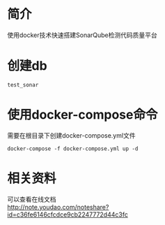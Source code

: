 # 简介
使用docker技术快速搭建SonarQube检测代码质量平台

# 创建db
``
test_sonar
``

# 使用docker-compose命令
需要在根目录下创建docker-compose.yml文件
```
docker-compose -f docker-compose.yml up -d
```
# 相关资料
可以查看在线文档<br>
http://note.youdao.com/noteshare?id=c36fe6146cfcdce9cb2247772d44c3fc